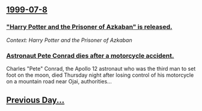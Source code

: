 ## [1999-07-8](/news/1999/07/8/index.md)

### [ "Harry Potter and the Prisoner of Azkaban" is released.](/news/1999/07/8/harry-potter-and-the-prisoner-of-azkaban-is-released.md)
_Context: Harry Potter and the Prisoner of Azkaban_

### [ Astronaut Pete Conrad dies after a motorcycle accident. ](/news/1999/07/8/astronaut-pete-conrad-dies-after-a-motorcycle-accident.md)
Charles &quot;Pete&quot; Conrad, the Apollo 12 astronaut who was the third man to set foot on the moon, died Thursday night after losing control of his motorcycle on a mountain road near Ojai, authorities...

## [Previous Day...](/news/1999/07/7/index.md)

